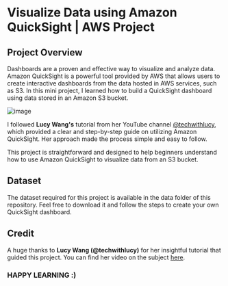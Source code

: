 # Visualize Data using Amazon QuickSight | AWS Project

## Project Overview

Dashboards are a proven and effective way to visualize and analyze data. Amazon QuickSight is a powerful tool provided by AWS that allows users to create interactive dashboards from the data hosted in AWS services, such as S3. In this mini project, I learned how to build a QuickSight dashboard using data stored in an Amazon S3 bucket.

![image](https://github.com/user-attachments/assets/7fb3ca42-0602-4ed1-95dc-78995055cc36)

I followed **Lucy Wang's** tutorial from her YouTube channel [@techwithlucy](https://www.youtube.com/@techwithlucy), which provided a clear and step-by-step guide on utilizing Amazon QuickSight. Her approach made the process simple and easy to follow.

This project is straightforward and designed to help beginners understand how to use Amazon QuickSight to visualize data from an S3 bucket.

## Dataset
The dataset required for this project is available in the data folder of this repository. Feel free to download it and follow the steps to create your own QuickSight dashboard.

## Credit

A huge thanks to **Lucy Wang (@techwithlucy)** for her insightful tutorial that guided this project. You can find her video on the subject [here](https://www.youtube.com/@techwithlucy).

### HAPPY LEARNING :)
